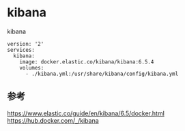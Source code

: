 # kibana
kibana

```
version: '2'
services:
  kibana:
    image: docker.elastic.co/kibana/kibana:6.5.4
    volumes:
      - ./kibana.yml:/usr/share/kibana/config/kibana.yml
```


## 参考
https://www.elastic.co/guide/en/kibana/6.5/docker.html
https://hub.docker.com/_/kibana